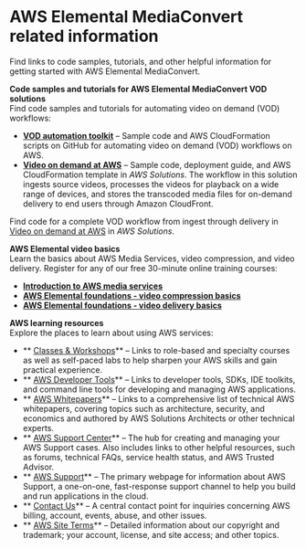 # AWS Elemental MediaConvert related information<a name="related-information.xml"></a>

Find links to code samples, tutorials, and other helpful information for getting started with AWS Elemental MediaConvert\.

**Code samples and tutorials for AWS Elemental MediaConvert VOD solutions**  
Find code samples and tutorials for automating video on demand \(VOD\) workflows: 
+ **[VOD automation toolkit](https://github.com/aws-samples/aws-media-services-vod-automation)** – Sample code and AWS CloudFormation scripts on GitHub for automating video on demand \(VOD\) workflows on AWS\.
+ **[Video on demand at AWS](https://aws.amazon.com/solutions/video-on-demand-on-aws/)** – Sample code, deployment guide, and AWS CloudFormation template in *AWS Solutions*\. The workflow in this solution ingests source videos, processes the videos for playback on a wide range of devices, and stores the transcoded media files for on\-demand delivery to end users through Amazon CloudFront\.

Find code for a complete VOD workflow from ingest through delivery in [Video on demand at AWS](https://aws.amazon.com/solutions/video-on-demand-on-aws/) in *AWS Solutions*\.

**AWS Elemental video basics**  
Learn the basics about AWS Media Services, video compression, and video delivery\. Register for any of our free 30\-minute online training courses:
+ **[Introduction to AWS media services](https://www.aws.training/account/logonoptions?returnUrl=%2flearningobject%2fwbc%3fid%3d18343)**
+  **[AWS Elemental foundations \- video compression basics](https://www.aws.training/account/logonoptions?returnUrl=%2flearningobject%2fwbc%3fid%3d17775)**
+  **[AWS Elemental foundations \- video delivery basics](https://www.aws.training/account/logonoptions?returnUrl=%2flearningobject%2fwbc%3fid%3d17887)** 

**AWS learning resources**  
Explore the places to learn about using AWS services:
+ ** [Classes & Workshops](https://aws.amazon.com/training/course-descriptions/)** – Links to role\-based and specialty courses as well as self\-paced labs to help sharpen your AWS skills and gain practical experience\.
+ ** [AWS Developer Tools](https://aws.amazon.com/tools/)** – Links to developer tools, SDKs, IDE toolkits, and command line tools for developing and managing AWS applications\.
+ ** [AWS Whitepapers](https://aws.amazon.com/whitepapers/)** – Links to a comprehensive list of technical AWS whitepapers, covering topics such as architecture, security, and economics and authored by AWS Solutions Architects or other technical experts\.
+ ** [AWS Support Center](https://console.aws.amazon.com/support/home#/)** – The hub for creating and managing your AWS Support cases\. Also includes links to other helpful resources, such as forums, technical FAQs, service health status, and AWS Trusted Advisor\.
+ ** [AWS Support](https://aws.amazon.com/premiumsupport/)** – The primary webpage for information about AWS Support, a one\-on\-one, fast\-response support channel to help you build and run applications in the cloud\.
+ ** [Contact Us](https://aws.amazon.com/contact-us/)** – A central contact point for inquiries concerning AWS billing, account, events, abuse, and other issues\. 
+ ** [AWS Site Terms](https://aws.amazon.com/terms/)** – Detailed information about our copyright and trademark; your account, license, and site access; and other topics\.